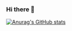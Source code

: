 ### Hi there 👋





[![Anurag's GitHub stats](https://github-readme-stats.vercel.app/api?username=usmonov69)](https://github.com/anuraghazra/github-readme-stats)

